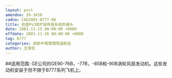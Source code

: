 ```yaml
---
layout: post
amendno: 39-3438
cadno: CAD2001-B777-08
title: 检查Ps3和P3B传感系统的接头
date: 2001-11-15 00:00:00 +0800
effdate: 2001-11-26 00:00:00 +0800
tag: B777
categories: 民航中南管理局适航处
author: 王育松
---
```


##适用范围:
GE公司的GE90-76B，-77B，-85B和-90B涡轮风扇发动机。这些发动机安装于但不限于B777系列飞机上。

